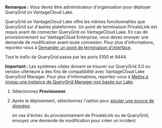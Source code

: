 **Remarque :** Vous devez être administrateur d'organisation pour déployer QueryGrid on VantageCloud Lake.

QueryGrid on VantageCloud Lake offre les mêmes fonctionnalités que QueryGrid sur d'autres plateformes. Un point de terminaison PrivateLink est requis avant de connecter QueryGrid on VantageCloud Lake. En cas de provisionnement sur VantageCloud Enterprise, vous devez envoyer une demande de modification avant toute connexion. Pour plus d'informations, reportez-vous à [Demander un point de terminaison d'interface](yml1671157089031.md).

Tout le trafic de QueryGrid passe par les ports 5100 et 9444.

**Important :** Les systèmes cibles doivent se trouver sur QueryGrid 3.0 ou version ultérieure à des fins de compatibilité avec VantageCloud Lake QueryGrid Manager. Pour plus d'informations, reportez-vous à [Mettre à niveau une instance de QueryGrid Manager non basée sur Lake](wgr1674777759031.md).

1.  Sélectionnez **Provisionner**.

2.  Après le déploiement, sélectionnez l'option pour [ajouter une source de données](znp1640282079399.md).

    en cas d'échec du provisionnement de PrivateLink ou de QueryGrid, envoyez une demande de modification pour créer un incident.
